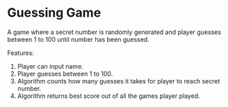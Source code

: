 # Guessing Game
A game where a secret number is randomly generated
and player guesses between 1 to 100 until number has been guessed.

Features: 

1. Player can input name.
2. Player guesses between 1 to 100.
3. Algorithm counts how many guesses it takes for player to reach secret number.
4. Algorithm returns best score out of all the games player played.